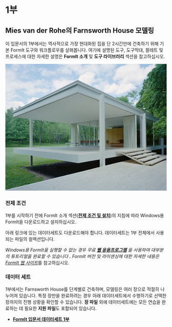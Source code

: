 # 1부

## Mies van der Rohe의 Farnsworth House 모델링

이 입문서의 1부에서는 역사적으로 가장 현대화된 집을 단 2시간만에 건축하기 위해 기본 FormIt 도구와 워크플로우를 살펴봅니다. 여기에 설명된 도구, 도구막대, 팔레트 및 프로세스에 대한 자세한 설명은 **FormIt 소개** 및 **도구 라이브러리** 섹션을 참고하십시오.

![Farnsworth House](../../.gitbook/assets/49e004f3-d500-4890-9188-e8a87c1e396a-2.png)

### 전제 조건

1부를 시작하기 전에 FormIt 소개 섹션([**전제 조건 및 설치**](../../formit-introduction/prerequisites-and-installation.md))의 지침에 따라 Windows용 FormIt을 다운로드하고 설치하십시오.

아래 링크에 있는 데이터세트도 다운로드해야 합니다. 데이터세트는 1부 전체에서 사용되는 파일의 컬렉션입니다.

_Windows용 FormIt을 실행할 수 없는 경우 무료_ [_**웹 응용프로그램**_](https://formit.autodesk.com/app) _을 사용하여 대부분의 튜토리얼을 완료할 수 있습니다 **.** FormIt 버전 및 라이센싱에 대한 자세한 내용은_ [_FormIt 웹 사이트_](https://formit.autodesk.com)를 참고하십시오.

### 데이터 세트

1부에서는 Farnsworth House를 단계별로 건축하며, 모델링은 여러 장으로 적절히 나누어져 있습니다. 특정 장만을 완료하려는 경우 아래 데이터세트에서 수행하기로 선택한 장까지의 진행 상황을 확인할 수 있습니다. **장 파일** 외에 데이터세트에는 모든 연습을 완료하는 데 필요한 **지원 파일**도 포함되어 있습니다.

* [**FormIt 입문서 데이터세트 1부**](https://formit-help.s3.amazonaws.com/FormIt+Primer+Part+1+Datasets.zip)
